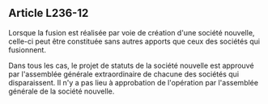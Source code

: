 Article L236-12
----
Lorsque la fusion est réalisée par voie de création d'une société nouvelle,
celle-ci peut être constituée sans autres apports que ceux des sociétés qui
fusionnent.

Dans tous les cas, le projet de statuts de la société nouvelle est approuvé par
l'assemblée générale extraordinaire de chacune des sociétés qui disparaissent.
Il n'y a pas lieu à approbation de l'opération par l'assemblée générale de la
société nouvelle.
